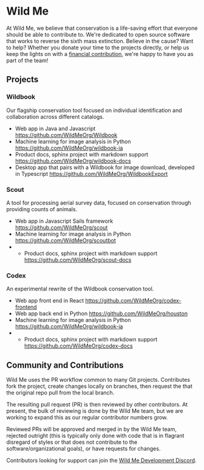 # Wild Me
At Wild Me, we believe that conservation is a life-saving effort that everyone should be able to contribute to. We're dedicated to open source software that works to reverse the sixth mass extinction. Believe in the cause? Want to help? Whether you donate your time to the projects directly, or help us keep the lights on with a [financial contribution](https://secure.givelively.org/donate/conservation-x-labs-inc/wild-me), we're happy to have you as part of the team!

## Projects

### Wildbook
Our flagship conservation tool focused on individual identification and collaboration across different catalogs.

* Web app in Java and Javascript https://github.com/WildMeOrg/Wildbook
* Machine learning for image analysis in Python https://github.com/WildMeOrg/wildbook-ia
* Product docs, sphinx project with markdown support https://github.com/WildMeOrg/wildbook-docs
* Desktop app that pairs with a Wildbook for image download, developed in Typescript https://github.com/WildMeOrg/WildbookExport

### Scout
A tool for processing aerial survey data, focused on conservation through providing counts of animals.

* Web app in Javascript Sails framework https://github.com/WildMeOrg/scout
* Machine learning for image analysis in Python https://github.com/WildMeOrg/scoutbot
* * Product docs, sphinx project with markdown support https://github.com/WildMeOrg/scout-docs


### Codex
An experimental rewrite of the Wildbook conservation tool.

* Web app front end in React https://github.com/WildMeOrg/codex-frontend
* Web app back end in Python https://github.com/WildMeOrg/houston
* Machine learning for image analysis in Python https://github.com/WildMeOrg/wildbook-ia
* * Product docs, sphinx project with markdown support https://github.com/WildMeOrg/codex-docs

## Community and Contributions
Wild Me uses the PR workflow common to many Git projects. Contributes fork the project, create changes locally on branches, then request the that the original repo pull from the local branch.

The resulting pull request (PR) is then reviewed by other contributors. At present, the bulk of reviewing is done by the Wild Me team, but we are working to expand this as our regular contributor numbers grow.

Reviewed PRs will be approved and merged in by the Wild Me team, rejected outright (this is typically only done with code that is in flagrant disregard of styles or that does not contribute to the software/organizational goals), or have requests for changes.

Contributors looking for support can join the [Wild Me Development Discord](https://discord.gg/zw4tr3RE4R).
